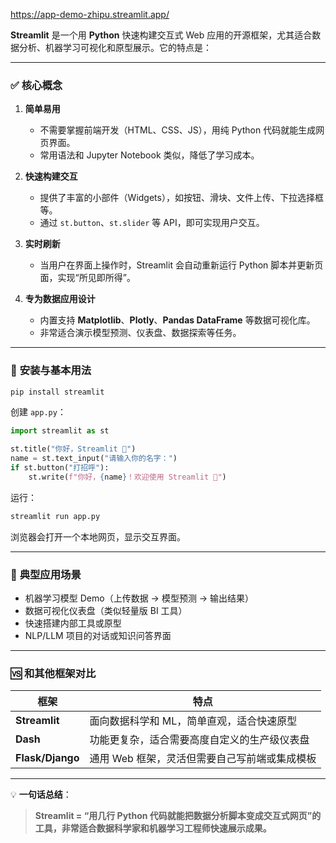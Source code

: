 https://app-demo-zhipu.streamlit.app/  

**Streamlit** 是一个用 **Python** 快速构建交互式 Web 应用的开源框架，尤其适合数据分析、机器学习可视化和原型展示。它的特点是：

---

### ✅ **核心概念**

1. **简单易用**

   * 不需要掌握前端开发（HTML、CSS、JS），用纯 Python 代码就能生成网页界面。
   * 常用语法和 Jupyter Notebook 类似，降低了学习成本。

2. **快速构建交互**

   * 提供了丰富的小部件（Widgets），如按钮、滑块、文件上传、下拉选择框等。
   * 通过 `st.button`、`st.slider` 等 API，即可实现用户交互。

3. **实时刷新**

   * 当用户在界面上操作时，Streamlit 会自动重新运行 Python 脚本并更新页面，实现“所见即所得”。

4. **专为数据应用设计**

   * 内置支持 **Matplotlib**、**Plotly**、**Pandas DataFrame** 等数据可视化库。
   * 非常适合演示模型预测、仪表盘、数据探索等任务。

---

### 📌 **安装与基本用法**

```bash
pip install streamlit
```

创建 `app.py`：

```python
import streamlit as st

st.title("你好，Streamlit 👋")
name = st.text_input("请输入你的名字：")
if st.button("打招呼"):
    st.write(f"你好，{name}！欢迎使用 Streamlit 🎉")
```

运行：

```bash
streamlit run app.py
```

浏览器会打开一个本地网页，显示交互界面。

---

### 🧰 **典型应用场景**

* 机器学习模型 Demo（上传数据 → 模型预测 → 输出结果）
* 数据可视化仪表盘（类似轻量版 BI 工具）
* 快速搭建内部工具或原型
* NLP/LLM 项目的对话或知识问答界面

---

### 🆚 **和其他框架对比**

| 框架               | 特点                        |
| ---------------- | ------------------------- |
| **Streamlit**    | 面向数据科学和 ML，简单直观，适合快速原型    |
| **Dash**         | 功能更复杂，适合需要高度自定义的生产级仪表盘    |
| **Flask/Django** | 通用 Web 框架，灵活但需要自己写前端或集成模板 |

---

💡 **一句话总结**：

> **Streamlit = “用几行 Python 代码就能把数据分析脚本变成交互式网页”的工具，非常适合数据科学家和机器学习工程师快速展示成果。**
